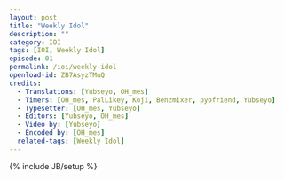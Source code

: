 ```yaml
---
layout: post
title: "Weekly Idol"
description: ""
category: IOI
tags: [IOI, Weekly Idol]
episode: 01
permalink: /ioi/weekly-idol
openload-id: ZB7AsyzTMuQ
credits:
  - Translations: [Yubseyo, OH_mes]
  - Timers: [OH_mes, PalLikey, Koji, Benzmixer, pyofriend, Yubseyo]
  - Typesetter: [OH_mes, Yubseyo]
  - Editors: [Yubseyo, OH_mes]
  - Video by: [Yubseyo]
  - Encoded by: [OH_mes]
  related-tags: [Weekly Idol]
---
```

{% include JB/setup %}
